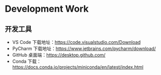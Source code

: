 # Development Work

## 开发工具

- VS Code 下载地址：https://code.visualstudio.com/Download
- PyCharm 下载地址：https://www.jetbrains.com/pycharm/download/
- GitHub 桌面端：https://desktop.github.com/
- Conda 下载：https://docs.conda.io/projects/miniconda/en/latest/index.html
 